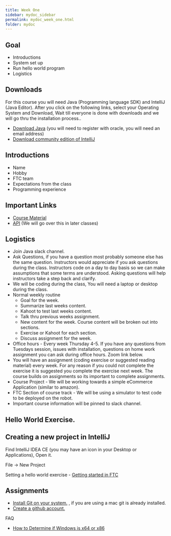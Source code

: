 ```yaml
---
title: Week One
sidebar: mydoc_sidebar
permalink: mydoc_week_one.html
folder: mydoc
---
```


## Goal

* Introductions
* System set up
* Run hello world program
* Logistics

## Downloads
For this course you will need Java (Programming language SDK) and IntelliJ (Java Editor). After you click on the following links, select your Operating System and Download, Wait till everyone is done with downloads and we will go thru the installation process..

* [Download Java](https://www.oracle.com/java/technologies/javase/javase-jdk8-downloads.html) (you will need to register with oracle, you will need an email address)
* [Download community edition of IntelliJ](https://www.jetbrains.com/idea/download/#section=windows)

## Introductions
* Name
* Hobby
* FTC team
* Expectations from the class
* Programming experience

## Important Links

* [Course Material](https://www.w3schools.com/java/default.asp)
* [API](https://docs.oracle.com/javase/8/docs/api/) (We will go over this in later classes)

## Logistics

* Join Java slack channel.
* Ask Questions, if you have a question most probably someone else has the same question. Instructors would appreciate if you ask questions during the class. Instructors code on a day to day basis so we can make assumptions that some terms are understood. Asking questions will help instructors take a step back and clarify.
* We will be coding during the class, You will need a laptop or desktop during the class.
* Normal weekly routine
  * Goal for the week.
  * Summarize last weeks content.
  * Kahoot to test last weeks content.
  * Talk thru previous weeks assignment.
  * New content for the week. Course content will be broken out into sections. 
  * Exercise or Kahoot for each section.
  * Discuss assignment for the week.
* Office hours - Every week Thursday 4-5. If you have any questions from Tuesdays session, issues with installation, questions on home work assignment you can ask during office hours. Zoom link below.
* You will have an assignment (coding exercise or suggested reading material) every week. For any reason if you could not complete the exercise it is suggested you complete the exercise next week. The course builds on assignments so its important to complete assignments.
* Course Project - We will be working towards a simple eCommerce Application (similar to amazon).
* FTC Section of course track - We will be using a simulator to test code to be deployed on the robot.
* Important course information will be pinned to slack channel.

## Hello World Exercise.

## Creating a new project in IntelliJ

Find IntelliJ IDEA CE (you may have an icon in your Desktop or Applications), Open it.

File -> New Project

Setting a hello world exercise - [Getting started in FTC](https://gm0.org/en/stable/docs/getting-started-in-ftc/index.html)

## Assignments
* [Install Git on your system.](https://git-scm.com/book/en/v2/Getting-Started-Installing-Git) , if you are using a mac git is already installed.
* [Create a github account.](https://www.wikihow.com/Create-an-Account-on-GitHub)

FAQ

* [How to Determine if Windows is x64 or x86](https://www.techwalla.com/articles/how-to-determine-if-windows-is-x64-or-x86)


